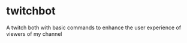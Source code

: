 # twitchbot
A twitch both with basic commands to enhance the user experience of viewers of my channel
